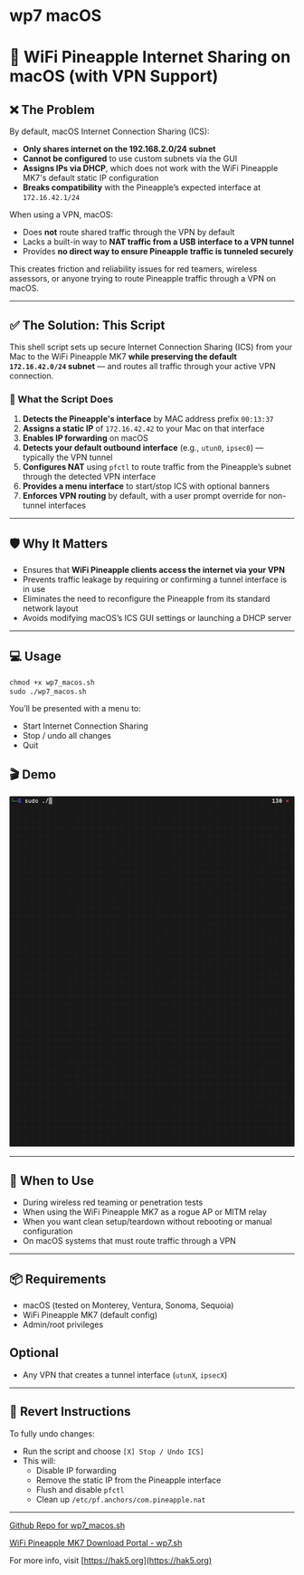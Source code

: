 # wp7 macOS
# 🍍 WiFi Pineapple Internet Sharing on macOS (with VPN Support)

## ❌ The Problem

By default, macOS Internet Connection Sharing (ICS):

- **Only shares internet on the 192.168.2.0/24 subnet**
- **Cannot be configured** to use custom subnets via the GUI
- **Assigns IPs via DHCP**, which does not work with the WiFi Pineapple MK7's default static IP configuration
- **Breaks compatibility** with the Pineapple’s expected interface at `172.16.42.1/24`

When using a VPN, macOS:

- Does **not** route shared traffic through the VPN by default  
- Lacks a built-in way to **NAT traffic from a USB interface to a VPN tunnel**  
- Provides **no direct way to ensure Pineapple traffic is tunneled securely**

This creates friction and reliability issues for red teamers, wireless assessors, or anyone trying to route Pineapple traffic through a VPN on macOS.

---

## ✅ The Solution: This Script

This shell script sets up secure Internet Connection Sharing (ICS) from your Mac to the WiFi Pineapple MK7 **while preserving the default `172.16.42.0/24` subnet** — and routes all traffic through your active VPN connection.

### 🔧 What the Script Does

1. **Detects the Pineapple's interface** by MAC address prefix `00:13:37`
2. **Assigns a static IP** of `172.16.42.42` to your Mac on that interface
3. **Enables IP forwarding** on macOS
4. **Detects your default outbound interface** (e.g., `utun0`, `ipsec0`) — typically the VPN tunnel
5. **Configures NAT** using `pfctl` to route traffic from the Pineapple’s subnet through the detected VPN interface
6. **Provides a menu interface** to start/stop ICS with optional banners
7. **Enforces VPN routing** by default, with a user prompt override for non-tunnel interfaces

---

## 🛡️ Why It Matters

- Ensures that **WiFi Pineapple clients access the internet via your VPN**
- Prevents traffic leakage by requiring or confirming a tunnel interface is in use
- Eliminates the need to reconfigure the Pineapple from its standard network layout
- Avoids modifying macOS’s ICS GUI settings or launching a DHCP server

---

## 💻 Usage

```
chmod +x wp7_macos.sh 
sudo ./wp7_macos.sh
```

You’ll be presented with a menu to:

- Start Internet Connection Sharing  
- Stop / undo all changes  
- Quit

## 🎬 Demo
![wp7_macos.sh Demo](wp7_macos_demo.gif)

---

## 🎯 When to Use

- During wireless red teaming or penetration tests  
- When using the WiFi Pineapple MK7 as a rogue AP or MITM relay  
- When you want clean setup/teardown without rebooting or manual configuration
- On macOS systems that must route traffic through a VPN  

---

## 📦 Requirements

- macOS (tested on Monterey, Ventura, Sonoma, Sequoia)  
- WiFi Pineapple MK7 (default config)  
- Admin/root privileges

## Optional
- Any VPN that creates a tunnel interface (`utunX`, `ipsecX`)  

---

## 🚨 Revert Instructions

To fully undo changes:

- Run the script and choose `[X] Stop / Undo ICS]`  
- This will:
  - Disable IP forwarding  
  - Remove the static IP from the Pineapple interface  
  - Flush and disable `pfctl`  
  - Clean up `/etc/pf.anchors/com.pineapple.nat`

---
[Github Repo for wp7_macos.sh](https://github.com/corysolovewicz/wp7_macos)

[WiFi Pineapple MK7 Download Portal - wp7.sh](https://downloads.hak5.org/pineapple/mk7)

For more info, visit [https://hak5.org](https://hak5.org)
